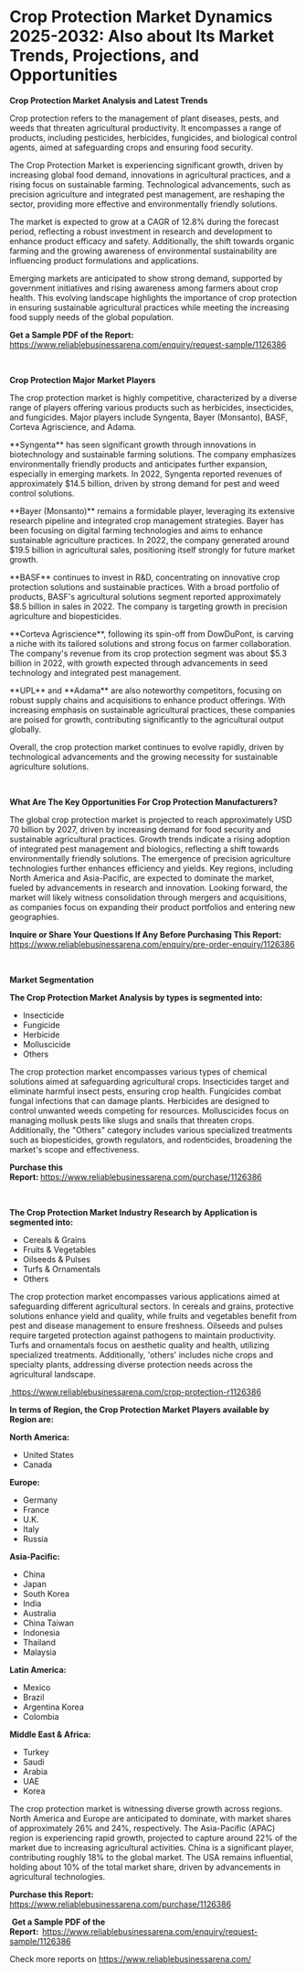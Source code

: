 <p><h1>Crop Protection Market Dynamics 2025-2032: Also about Its Market Trends, Projections, and Opportunities</h1></p><p><strong>Crop Protection Market Analysis and Latest Trends</strong></p>
<p><p>Crop protection refers to the management of plant diseases, pests, and weeds that threaten agricultural productivity. It encompasses a range of products, including pesticides, herbicides, fungicides, and biological control agents, aimed at safeguarding crops and ensuring food security. </p><p>The Crop Protection Market is experiencing significant growth, driven by increasing global food demand, innovations in agricultural practices, and a rising focus on sustainable farming. Technological advancements, such as precision agriculture and integrated pest management, are reshaping the sector, providing more effective and environmentally friendly solutions. </p><p>The market is expected to grow at a CAGR of 12.8% during the forecast period, reflecting a robust investment in research and development to enhance product efficacy and safety. Additionally, the shift towards organic farming and the growing awareness of environmental sustainability are influencing product formulations and applications. </p><p>Emerging markets are anticipated to show strong demand, supported by government initiatives and rising awareness among farmers about crop health. This evolving landscape highlights the importance of crop protection in ensuring sustainable agricultural practices while meeting the increasing food supply needs of the global population.</p></p>
<p><strong>Get a Sample PDF of the Report:&nbsp;</strong> <a href="https://www.reliablebusinessarena.com/enquiry/request-sample/1126386?utm_campaign=2819&utm_medium=2&utm_source=Github&utm_content=ia&utm_term=02042025&utm_id=crop-protection">https://www.reliablebusinessarena.com/enquiry/request-sample/1126386</a></p>
<p>&nbsp;</p>
<p><strong>Crop Protection Major Market Players</strong></p>
<p><p>The crop protection market is highly competitive, characterized by a diverse range of players offering various products such as herbicides, insecticides, and fungicides. Major players include Syngenta, Bayer (Monsanto), BASF, Corteva Agriscience, and Adama. </p><p>**Syngenta** has seen significant growth through innovations in biotechnology and sustainable farming solutions. The company emphasizes environmentally friendly products and anticipates further expansion, especially in emerging markets. In 2022, Syngenta reported revenues of approximately $14.5 billion, driven by strong demand for pest and weed control solutions.</p><p>**Bayer (Monsanto)** remains a formidable player, leveraging its extensive research pipeline and integrated crop management strategies. Bayer has been focusing on digital farming technologies and aims to enhance sustainable agriculture practices. In 2022, the company generated around $19.5 billion in agricultural sales, positioning itself strongly for future market growth.</p><p>**BASF** continues to invest in R&D, concentrating on innovative crop protection solutions and sustainable practices. With a broad portfolio of products, BASF's agricultural solutions segment reported approximately $8.5 billion in sales in 2022. The company is targeting growth in precision agriculture and biopesticides.</p><p>**Corteva Agriscience**, following its spin-off from DowDuPont, is carving a niche with its tailored solutions and strong focus on farmer collaboration. The company's revenue from its crop protection segment was about $5.3 billion in 2022, with growth expected through advancements in seed technology and integrated pest management.</p><p>**UPL** and **Adama** are also noteworthy competitors, focusing on robust supply chains and acquisitions to enhance product offerings. With increasing emphasis on sustainable agricultural practices, these companies are poised for growth, contributing significantly to the agricultural output globally.</p><p>Overall, the crop protection market continues to evolve rapidly, driven by technological advancements and the growing necessity for sustainable agriculture solutions.</p></p>
<p>&nbsp;</p>
<p><strong>What Are The Key Opportunities For Crop Protection Manufacturers?</strong></p>
<p><p>The global crop protection market is projected to reach approximately USD 70 billion by 2027, driven by increasing demand for food security and sustainable agricultural practices. Growth trends indicate a rising adoption of integrated pest management and biologics, reflecting a shift towards environmentally friendly solutions. The emergence of precision agriculture technologies further enhances efficiency and yields. Key regions, including North America and Asia-Pacific, are expected to dominate the market, fueled by advancements in research and innovation. Looking forward, the market will likely witness consolidation through mergers and acquisitions, as companies focus on expanding their product portfolios and entering new geographies.</p></p>
<p><strong>Inquire or Share Your Questions If Any Before Purchasing This Report:</strong> <a href="https://www.reliablebusinessarena.com/enquiry/pre-order-enquiry/1126386?utm_campaign=2819&utm_medium=2&utm_source=Github&utm_content=ia&utm_term=02042025&utm_id=crop-protection">https://www.reliablebusinessarena.com/enquiry/pre-order-enquiry/1126386</a></p>
<p>&nbsp;</p>
<p><strong>Market Segmentation</strong></p>
<p><strong>The Crop Protection Market Analysis by types is segmented into:</strong></p>
<p><ul><li>Insecticide</li><li>Fungicide</li><li>Herbicide</li><li>Molluscicide</li><li>Others</li></ul></p>
<p><p>The crop protection market encompasses various types of chemical solutions aimed at safeguarding agricultural crops. Insecticides target and eliminate harmful insect pests, ensuring crop health. Fungicides combat fungal infections that can damage plants. Herbicides are designed to control unwanted weeds competing for resources. Molluscicides focus on managing mollusk pests like slugs and snails that threaten crops. Additionally, the "Others" category includes various specialized treatments such as biopesticides, growth regulators, and rodenticides, broadening the market's scope and effectiveness.</p></p>
<p><strong>Purchase this Report:&nbsp;</strong><a href="https://www.reliablebusinessarena.com/purchase/1126386?utm_campaign=2819&utm_medium=2&utm_source=Github&utm_content=ia&utm_term=02042025&utm_id=crop-protection">https://www.reliablebusinessarena.com/purchase/1126386</a></p>
<p>&nbsp;</p>
<p><strong>The Crop Protection Market Industry Research by Application is segmented into:</strong></p>
<p><ul><li>Cereals & Grains</li><li>Fruits & Vegetables</li><li>Oilseeds & Pulses</li><li>Turfs & Ornamentals</li><li>Others</li></ul></p>
<p><p>The crop protection market encompasses various applications aimed at safeguarding different agricultural sectors. In cereals and grains, protective solutions enhance yield and quality, while fruits and vegetables benefit from pest and disease management to ensure freshness. Oilseeds and pulses require targeted protection against pathogens to maintain productivity. Turfs and ornamentals focus on aesthetic quality and health, utilizing specialized treatments. Additionally, 'others' includes niche crops and specialty plants, addressing diverse protection needs across the agricultural landscape.</p></p>
<p><a href="https://www.reliablebusinessarena.com/crop-protection-r1126386?utm_campaign=2819&utm_medium=2&utm_source=Github&utm_content=ia&utm_term=02042025&utm_id=crop-protection">&nbsp;https://www.reliablebusinessarena.com/crop-protection-r1126386</a></p>
<p><strong>In terms of Region, the Crop Protection Market Players available by Region are:</strong></p>
<p>
    <p> <strong> North America: </strong>
        <ul>
            <li>United States</li>
            <li>Canada</li>
        </ul>
        </p> 
    <p> <strong> Europe: </strong>
        <ul>
            <li>Germany</li>
            <li>France</li>
            <li>U.K.</li>
            <li>Italy</li>
            <li>Russia</li>
        </ul>
        </p> 
    <p> <strong> Asia-Pacific: </strong>
        <ul>
            <li>China</li>
            <li>Japan</li>
            <li>South Korea</li>
            <li>India</li>
            <li>Australia</li>
            <li>China Taiwan</li>
            <li>Indonesia</li>
            <li>Thailand</li>
            <li>Malaysia</li>
        </ul>
        </p> 
    <p> <strong> Latin America: </strong>
        <ul>
            <li>Mexico</li>
            <li>Brazil</li>
            <li>Argentina Korea</li>
            <li>Colombia</li>
        </ul>
        </p> 
    <p> <strong> Middle East & Africa: </strong>
        <ul>
            <li>Turkey</li>
            <li>Saudi</li>
            <li>Arabia</li>
            <li>UAE</li>
            <li>Korea</li>
        </ul>
    </p>
    </p>
<p><p>The crop protection market is witnessing diverse growth across regions. North America and Europe are anticipated to dominate, with market shares of approximately 26% and 24%, respectively. The Asia-Pacific (APAC) region is experiencing rapid growth, projected to capture around 22% of the market due to increasing agricultural activities. China is a significant player, contributing roughly 18% to the global market. The USA remains influential, holding about 10% of the total market share, driven by advancements in agricultural technologies.</p></p>
<p><strong>Purchase this Report: </strong><a href="https://www.reliablebusinessarena.com/purchase/1126386?utm_campaign=2819&utm_medium=2&utm_source=Github&utm_content=ia&utm_term=02042025&utm_id=crop-protection">https://www.reliablebusinessarena.com/purchase/1126386</a></p>
<p>&nbsp;<strong>Get a Sample PDF of the Report:&nbsp;&nbsp;</strong><a href="https://www.reliablebusinessarena.com/enquiry/request-sample/1126386?utm_campaign=2819&utm_medium=2&utm_source=Github&utm_content=ia&utm_term=02042025&utm_id=crop-protection">https://www.reliablebusinessarena.com/enquiry/request-sample/1126386</a></p>
<p><strong></strong></p>
<p>Check more reports on <a href="https://www.reliablebusinessarena.com/?utm_campaign=2819&utm_medium=2&utm_source=Github&utm_content=ia&utm_term=02042025&utm_id=crop-protection">https://www.reliablebusinessarena.com/</a></p>